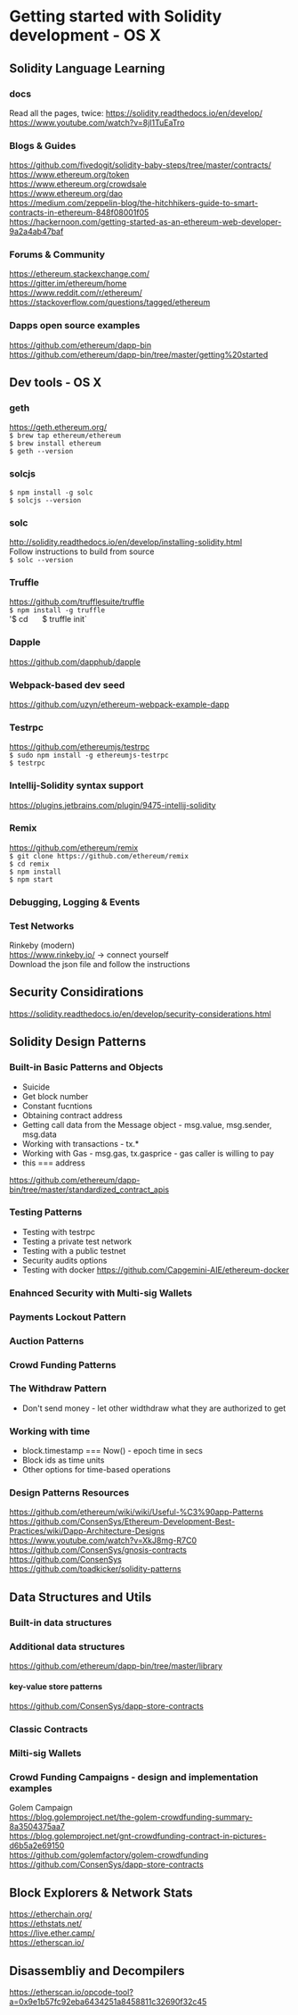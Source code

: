 # Getting started with Solidity development - OS X

## Solidity Language Learning

### docs
Read all the pages, twice: https://solidity.readthedocs.io/en/develop/  
https://www.youtube.com/watch?v=8jI1TuEaTro  

### Blogs & Guides
https://github.com/fivedogit/solidity-baby-steps/tree/master/contracts/  
https://www.ethereum.org/token    
https://www.ethereum.org/crowdsale  
https://www.ethereum.org/dao  
https://medium.com/zeppelin-blog/the-hitchhikers-guide-to-smart-contracts-in-ethereum-848f08001f05  
https://hackernoon.com/getting-started-as-an-ethereum-web-developer-9a2a4ab47baf  

### Forums & Community
https://ethereum.stackexchange.com/  
https://gitter.im/ethereum/home  
https://www.reddit.com/r/ethereum/  
https://stackoverflow.com/questions/tagged/ethereum  

### Dapps open source examples
https://github.com/ethereum/dapp-bin  
https://github.com/ethereum/dapp-bin/tree/master/getting%20started  

## Dev tools - OS X

### geth
https://geth.ethereum.org/  
`$ brew tap ethereum/ethereum`  
`$ brew install ethereum`  
`$ geth --version`  

### solcjs
`$ npm install -g solc`  
`$ solcjs --version`  

### solc
http://solidity.readthedocs.io/en/develop/installing-solidity.html  
Follow instructions to build from source  
`$ solc --version`  

### Truffle
https://github.com/trufflesuite/truffle  
`$ npm install -g truffle`  
'$ cd <new-project-folder>`  
`$ truffle init`  

### Dapple
https://github.com/dapphub/dapple   

### Webpack-based dev seed
https://github.com/uzyn/ethereum-webpack-example-dapp  

### Testrpc
https://github.com/ethereumjs/testrpc  
`$ sudo npm install -g ethereumjs-testrpc`  
`$ testrpc`  

### Intellij-Solidity syntax support
https://plugins.jetbrains.com/plugin/9475-intellij-solidity  

### Remix
https://github.com/ethereum/remix  
`$ git clone https://github.com/ethereum/remix`  
`$ cd remix`  
`$ npm install`  
`$ npm start`  

### Debugging, Logging & Events

### Test Networks

Rinkeby (modern)  
https://www.rinkeby.io/  -> connect yourself  
Download the json file and follow the instructions  

## Security Considirations

https://solidity.readthedocs.io/en/develop/security-considerations.html


## Solidity Design Patterns

### Built-in Basic Patterns and Objects
* Suicide
* Get block number
* Constant fucntions
* Obtaining contract address
* Getting call data from the Message object - msg.value, msg.sender, msg.data
* Working with transactions - tx.*  
* Working with Gas - msg.gas,  tx.gasprice - gas caller is willing to pay  
* this === address


https://github.com/ethereum/dapp-bin/tree/master/standardized_contract_apis  

### Testing Patterns
* Testing with testrpc
* Testing a private test network
* Testing with a public testnet
* Security audits options
* Testing with docker
https://github.com/Capgemini-AIE/ethereum-docker  

### Enahnced Security with Multi-sig Wallets

### Payments Lockout Pattern

### Auction Patterns

### Crowd Funding Patterns

### The Withdraw Pattern
* Don't send money - let other widthdraw what they are authorized to get

### Working with time
* block.timestamp === Now() - epoch time in secs  
* Block ids as time units
* Other options for time-based operations

### Design Patterns Resources
https://github.com/ethereum/wiki/wiki/Useful-%C3%90app-Patterns  
https://github.com/ConsenSys/Ethereum-Development-Best-Practices/wiki/Dapp-Architecture-Designs  
https://www.youtube.com/watch?v=XkJ8mg-R7C0  
https://github.com/ConsenSys/gnosis-contracts  
https://github.com/ConsenSys  
https://github.com/toadkicker/solidity-patterns  

## Data Structures and Utils

### Built-in data structures

### Additional data structures
https://github.com/ethereum/dapp-bin/tree/master/library  

#### key-value store patterns
https://github.com/ConsenSys/dapp-store-contracts  

### Classic Contracts

### Milti-sig Wallets

### Crowd Funding Campaigns - design and implementation examples
Golem Campaign    
https://blog.golemproject.net/the-golem-crowdfunding-summary-8a3504375aa7  
https://blog.golemproject.net/gnt-crowdfunding-contract-in-pictures-d6b5a2e69150  
https://github.com/golemfactory/golem-crowdfunding  
https://github.com/ConsenSys/dapp-store-contracts  

## Block Explorers & Network Stats
https://etherchain.org/  
https://ethstats.net/  
https://live.ether.camp/  
https://etherscan.io/  

## Disassembliy and Decompilers
https://etherscan.io/opcode-tool?a=0x9e1b57fc92eba6434251a8458811c32690f32c45  







